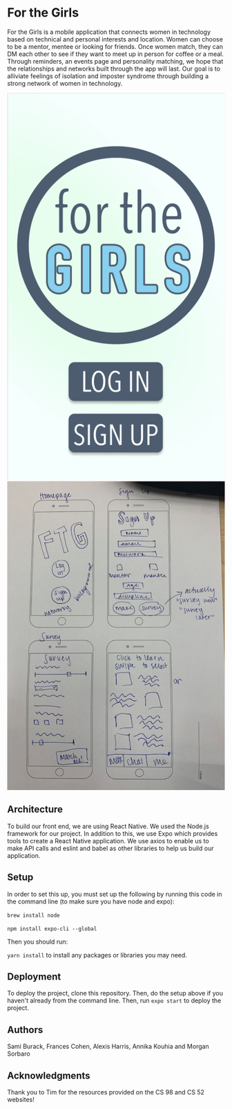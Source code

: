 # For the Girls

For the Girls is a mobile application that connects women in technology based on technical and personal interests and location. Women can choose to be a mentor, mentee or looking for friends. Once women match, they can DM each other to see if they want to meet up in person for coffee or a meal. Through reminders, an events page and personality matching, we hope that the relationships and networks built through the app will last. Our goal is to alliviate feelings of isolation and imposter syndrome through building a strong network of women in technology.

![hi-fi](./img/homepage_v1.png)
![sketch](./img/sketch_v1.png)

## Architecture

To build our front end, we are using React Native. We used the Node.js framework for our project. In addition to this, we use Expo which provides tools to create a React Native application. We use axios to enable us to make API calls and eslint and babel as other libraries to help us build our application. 


## Setup

In order to set this up, you must set up the following by running this code in the command line (to make sure you have node and expo):

`brew install node`

`npm install expo-cli --global`

Then you should run:

`yarn install` to install any packages or libraries you may need.

## Deployment

To deploy the project, clone this repository. Then, do the setup above if you haven't already from the command line. Then, run `expo start` to deploy the project.

## Authors

Sami Burack, Frances Cohen, Alexis Harris, Annika Kouhia and Morgan Sorbaro

## Acknowledgments

Thank you to Tim for the resources provided on the CS 98 and CS 52 websites!
